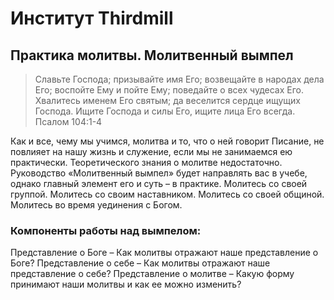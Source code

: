
# Институт Thirdmill
## Практика молитвы. Молитвенный вымпел

> Славьте Господа; призывайте имя Его; возвещайте в народах дела Его; воспойте Ему и пойте Ему; поведайте о всех чудесах Его. Хвалитесь именем Его святым; да веселится сердце ищущих Господа. Ищите Господа и силы Его, ищите лица Его всегда.Псалом 104:1-4

Как и все, чему мы учимся, молитва и то, что о ней говорит Писание, не повлияет на нашу жизнь и служение, если мы не занимаемся ею практически. Теоретического знания о молитве недостаточно. Руководство «Молитвенный вымпел» будет направлять вас в учебе, однако главный элемент его и суть – в практике. Молитесь со своей группой. Молитесь со своим наставником. Молитесь со своей общиной. Молитесь во время уединения с Богом.

### Компоненты работы над вымпелом:

Представление о Боге– Как молитвы отражают наше представление о Боге?Представление о себе– Как молитвы отражают наше представление о себе?Представление о молитве– Какую форму принимают наши молитвы и как ее можно изменить?
